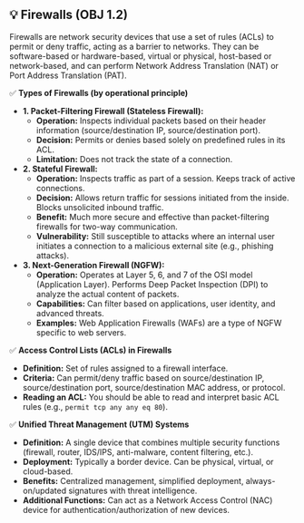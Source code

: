 ## 💡 Firewalls (OBJ 1.2)

Firewalls are network security devices that use a set of rules (ACLs) to permit or deny traffic, acting as a barrier to networks. They can be software-based or hardware-based, virtual or physical, host-based or network-based, and can perform Network Address Translation (NAT) or Port Address Translation (PAT).

✅ **Types of Firewalls (by operational principle)**
- **1. Packet-Filtering Firewall (Stateless Firewall):**
  - **Operation:** Inspects individual packets based on their header information (source/destination IP, source/destination port).
  - **Decision:** Permits or denies based solely on predefined rules in its ACL.
  - **Limitation:** Does not track the state of a connection.
- **2. Stateful Firewall:**
  - **Operation:** Inspects traffic as part of a session. Keeps track of active connections.
  - **Decision:** Allows return traffic for sessions initiated from the inside. Blocks unsolicited inbound traffic.
  - **Benefit:** Much more secure and effective than packet-filtering firewalls for two-way communication.
  - **Vulnerability:** Still susceptible to attacks where an internal user initiates a connection to a malicious external site (e.g., phishing attacks).
- **3. Next-Generation Firewall (NGFW):**
  - **Operation:** Operates at Layer 5, 6, and 7 of the OSI model (Application Layer). Performs Deep Packet Inspection (DPI) to analyze the actual content of packets.
  - **Capabilities:** Can filter based on applications, user identity, and advanced threats.
  - **Examples:** Web Application Firewalls (WAFs) are a type of NGFW specific to web servers.

✅ **Access Control Lists (ACLs) in Firewalls**
- **Definition:** Set of rules assigned to a firewall interface.
- **Criteria:** Can permit/deny traffic based on source/destination IP, source/destination port, source/destination MAC address, or protocol.
- **Reading an ACL:** You should be able to read and interpret basic ACL rules (e.g., `permit tcp any any eq 80`).

✅ **Unified Threat Management (UTM) Systems**
- **Definition:** A single device that combines multiple security functions (firewall, router, IDS/IPS, anti-malware, content filtering, etc.).
- **Deployment:** Typically a border device. Can be physical, virtual, or cloud-based.
- **Benefits:** Centralized management, simplified deployment, always-on/updated signatures with threat intelligence.
- **Additional Functions:** Can act as a Network Access Control (NAC) device for authentication/authorization of new devices.